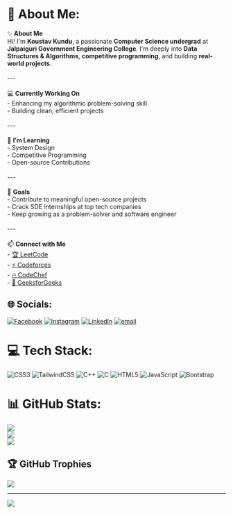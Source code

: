# 💫 About Me:
✨ **About Me**  <br>Hi! I'm **Koustav Kundu**, a passionate **Computer Science undergrad** at **Jalpaiguri Government Engineering College**. I'm deeply into **Data Structures & Algorithms**, **competitive programming**, and building **real-world projects**.<br><br>---<br><br>💻 **Currently Working On**<br>- Enhancing my algorithmic problem-solving skill  <br>- Building clean, efficient projects<br><br>---<br><br>🌱 **I’m Learning**<br>- System Design  <br>- Competitive Programming  <br>- Open-source Contributions<br><br>---<br><br>🚀 **Goals**<br>- Contribute to meaningful open-source projects  <br>- Crack SDE internships at top tech companies  <br>- Keep growing as a problem-solver and software engineer<br><br>---<br><br>📫 **Connect with Me**<br>- [🏆 LeetCode](https://leetcode.com/u/koustav_kundu/)  <br>- [⚡ Codeforces](https://codeforces.com/profile/Koustav_Kundu)  <br>- [🔥 CodeChef](https://www.codechef.com/users/koustav_2004)  <br>- [💚 GeeksforGeeks](https://www.geeksforgeeks.org/user/koustav_2004/)<br>


## 🌐 Socials:
[![Facebook](https://img.shields.io/badge/Facebook-%231877F2.svg?logo=Facebook&logoColor=white)](https://facebook.com/https://www.facebook.com/profile.php?id=61550793552619) [![Instagram](https://img.shields.io/badge/Instagram-%23E4405F.svg?logo=Instagram&logoColor=white)](https://instagram.com/https://www.instagram.com/kous.tav_kundu/?hl=en) [![LinkedIn](https://img.shields.io/badge/LinkedIn-%230077B5.svg?logo=linkedin&logoColor=white)](https://linkedin.com/in/www.linkedin.com/in/koustav-kundu-854b1428b) [![email](https://img.shields.io/badge/Email-D14836?logo=gmail&logoColor=white)](mailto:kundukoustav81@gmail.com) 

# 💻 Tech Stack:
![CSS3](https://img.shields.io/badge/css3-%231572B6.svg?style=for-the-badge&logo=css3&logoColor=white) ![TailwindCSS](https://img.shields.io/badge/tailwindcss-%2338B2AC.svg?style=for-the-badge&logo=tailwind-css&logoColor=white) ![C++](https://img.shields.io/badge/c++-%2300599C.svg?style=for-the-badge&logo=c%2B%2B&logoColor=white) ![C](https://img.shields.io/badge/c-%2300599C.svg?style=for-the-badge&logo=c&logoColor=white) ![HTML5](https://img.shields.io/badge/html5-%23E34F26.svg?style=for-the-badge&logo=html5&logoColor=white) ![JavaScript](https://img.shields.io/badge/javascript-%23323330.svg?style=for-the-badge&logo=javascript&logoColor=%23F7DF1E) ![Bootstrap](https://img.shields.io/badge/bootstrap-%238511FA.svg?style=for-the-badge&logo=bootstrap&logoColor=white)
# 📊 GitHub Stats:
![](https://github-readme-stats.vercel.app/api?username=Victory-Seeker&theme=dark&hide_border=false&include_all_commits=false&count_private=false)<br/>
![](https://nirzak-streak-stats.vercel.app/?user=Victory-Seeker&theme=dark&hide_border=false)<br/>
![](https://github-readme-stats.vercel.app/api/top-langs/?username=Victory-Seeker&theme=dark&hide_border=false&include_all_commits=false&count_private=false&layout=compact)

## 🏆 GitHub Trophies
![](https://github-profile-trophy.vercel.app/?username=Victory-Seeker&theme=radical&no-frame=false&no-bg=true&margin-w=4)

---
[![](https://visitcount.itsvg.in/api?id=Victory-Seeker&icon=0&color=0)](https://visitcount.itsvg.in)

<!-- Proudly created with GPRM ( https://gprm.itsvg.in ) -->

